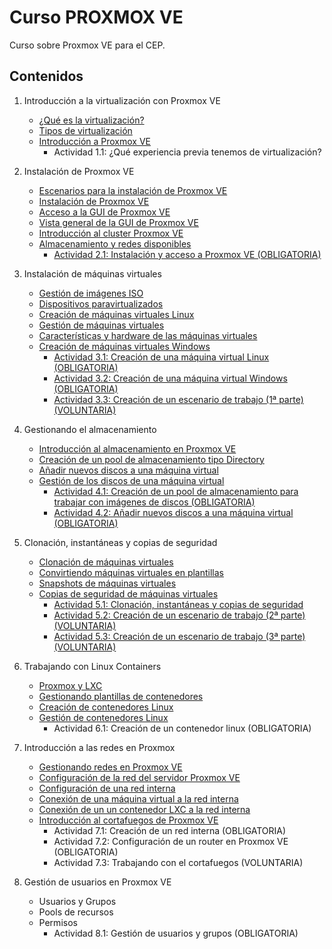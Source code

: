 # Curso PROXMOX VE
Curso sobre Proxmox VE para el CEP.

## Contenidos

1. Introducción a la virtualización con Proxmox VE
    * [¿Qué es la virtualización?](modulo1/virtualizacion.md)
    * [Tipos de virtualización](modulo1/tipos.md)
    * [Introducción a Proxmox VE](modulo1/proxmox.md)
        * Actividad 1.1: ¿Qué experiencia previa tenemos de virtualización?
    
2. Instalación de Proxmox VE
    * [Escenarios para la instalación de Proxmox VE](modulo2/escenarios.md)
    * [Instalación de Proxmox VE](modulo2/instalacion.md)
    * [Acceso a la GUI de Proxmox VE](modulo2/acceso.md)
    * [Vista general de la GUI de Proxmox VE](modulo2/vista_general.md)
    * [Introducción al cluster Proxmox VE](modulo2/introduccion_cluster.md)
    * [Almacenamiento y redes disponibles](modulo2/almacenamiento_redes.md)
        * [Actividad 2.1: Instalación y acceso a Proxmox VE (OBLIGATORIA)](modulo2/actividad1.md)

3. Instalación de máquinas virtuales
    * [Gestión de imágenes ISO](modulo3/iso.md)
    * [Dispositivos paravirtualizados](modulo3/paravirtualizados.md)
    * [Creación de máquinas virtuales Linux](modulo3/creacion_linux.md)
    * [Gestión de máquinas virtuales](modulo3/gestion.md)
    * [Características y hardware de las máquinas virtuales](modulo3/caracteristicas.md)
    * [Creación de máquinas virtuales Windows](modulo3/creacion_windows.md)
        * [Actividad 3.1: Creación de una máquina virtual Linux (OBLIGATORIA)](modulo3/actividad1.md)
        * [Actividad 3.2: Creación de una máquina virtual Windows (OBLIGATORIA)](modulo3/actividad2.md)
        * [Actividad 3.3: Creación de un escenario  de trabajo (1ª parte) (VOLUNTARIA)](modulo3/actividad3.md)

4. Gestionando el almacenamiento
    * [Introducción al almacenamiento en Proxmox VE](modulo4/almacenamiento.md)
    * [Creación de un pool de almacenamiento tipo Directory](modulo4/directory.md)
    * [Añadir nuevos discos a una máquina virtual](modulo4/nuevo_almacenamiento.md)
    * [Gestión de los discos de una máquina virtual](modulo4/gestion_almacenamiento.md)
        * [Actividad 4.1: Creación de un pool de almacenamiento para trabajar con imágenes de discos (OBLIGATORIA)](modulo4/actividad1.md)
        * [Actividad 4.2: Añadir nuevos discos a una máquina virtual (OBLIGATORIA)](modulo4/actividad2.md)

5. Clonación, instantáneas y copias de seguridad
    * [Clonación de máquinas virtuales](modulo5/clonacion.md)
    * [Convirtiendo máquinas virtuales en plantillas](modulo5/plantillas.md)
    * [Snapshots de máquinas virtuales](modulo5/snapshot.md)
    * [Copias de seguridad de máquinas virtuales](modulo5/backup.md)
        * [Actividad 5.1: Clonación, instantáneas y copias de seguridad](modulo5/actividad1.md)
        * [Actividad 5.2: Creación de un escenario  de trabajo (2ª parte) (VOLUNTARIA)](modulo5/actividad2.md)
        * [Actividad 5.3: Creación de un escenario  de trabajo (3ª parte) (VOLUNTARIA)](modulo5/actividad3.md)

6. Trabajando con Linux Containers
    * [Proxmox y LXC](modulo6/introduccion.md)
    * [Gestionando plantillas de contenedores](modulo6/plantillas.md)
    * [Creación de contenedores Linux](modulo6/contenedor.md)
    * [Gestión de contenedores Linux](modulo6/gestion.md)
        * Actividad 6.1: Creación de un contenedor linux (OBLIGATORIA)

7. Introducción a las redes en Proxmox
    * [Gestionando redes en Proxmox VE](modulo7/introduccion.md)
    * [Configuración de la red del servidor Proxmox VE](modulo7/red_servidor.md)
    * [Configuración de una red interna](modulo7/red_interna.md)
    * [Conexión de una máquina virtual a la red interna](modulo7/conexion_red_intena.md)
    * [Conexión de un un contenedor LXC a la red interna](modulo7/conexion_red_intena2.md)
    * [Introducción al cortafuegos de Proxmox VE](modulo7/cortafuegos.md)
        * Actividad 7.1: Creación de un red interna (OBLIGATORIA)
        * Actividad 7.2: Configuración de un router en Proxmox VE (OBLIGATORIA)
        * Actividad 7.3: Trabajando con el cortafuegos (VOLUNTARIA)

8. Gestión de usuarios en Proxmox VE
    * Usuarios y Grupos
    * Pools de recursos
    * Permisos
        * Actividad 8.1: Gestión de usuarios y grupos (OBLIGATORIA)

